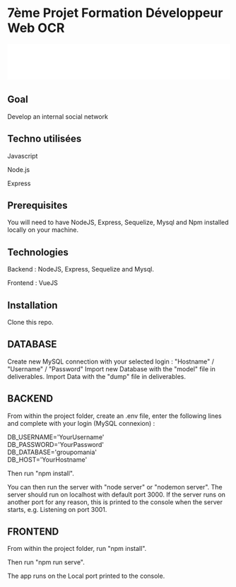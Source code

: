 # 7ème Projet Formation Développeur Web OCR

![enter image description here](https://raw.githubusercontent.com/Matvienkoa/AnthonyMatvienko_7_26092020/794587b6f9344774186ab1830e8b731adf984f39/frontend/src/assets/icon-left-font-monochrome-white.svg)

## Goal

Develop an internal social network

## Techno utilisées

Javascript

Node.js

Express

## Prerequisites

You will need to have NodeJS, Express, Sequelize, Mysql and Npm installed locally on your machine.

## Technologies

Backend : NodeJS, Express, Sequelize and Mysql.

Frontend : VueJS

## Installation

Clone this repo. 

## DATABASE

Create new MySQL connection with your selected login : "Hostname" / "Username" / "Password"
Import new Database with the "model" file in deliverables.
Import Data with the "dump" file in deliverables.

## BACKEND

From within the project folder, create an .env file, enter the following lines and complete with your login (MySQL connexion) :

DB_USERNAME='YourUsername'<br/>
DB_PASSWORD='YourPassword'<br/>
DB_DATABASE='groupomania'<br/>
DB_HOST='YourHostname'

Then run "npm install". 

You can then run the server with "node server" or "nodemon server". The server should run on localhost with default port 3000. If the server runs on another port for any reason, this is printed to the console when the server starts, e.g. Listening on port 3001.

## FRONTEND

From within the project folder, run "npm install".

Then run "npm run serve".

The app runs on the Local port printed to the console.


